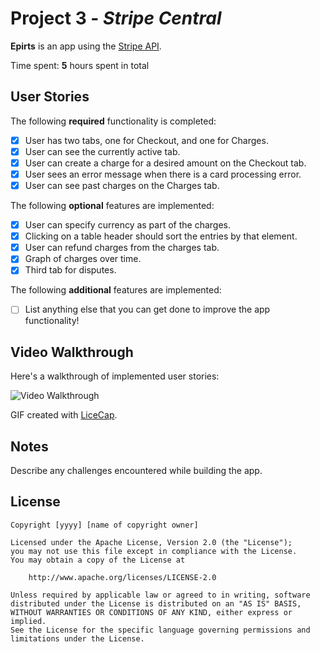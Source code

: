 # Project 3 - *Stripe Central*

**Epirts** is an app using the [Stripe API](https://stripe.com/docs/api).

Time spent: **5** hours spent in total

## User Stories

The following **required** functionality is completed:

- [X] User has two tabs, one for Checkout, and one for Charges.
- [X] User can see the currently active tab.
- [X] User can create a charge for a desired amount on the Checkout tab.
- [X] User sees an error message when there is a card processing error.
- [X] User can see past charges on the Charges tab.

The following **optional** features are implemented:

- [X] User can specify currency as part of the charges.
- [X] Clicking on a table header should sort the entries by that element.
- [X] User can refund charges from the charges tab. 
- [X] Graph of charges over time.
- [X] Third tab for disputes. 

The following **additional** features are implemented:

- [ ] List anything else that you can get done to improve the app functionality!

## Video Walkthrough

Here's a walkthrough of implemented user stories:

<img src='http://i.imgur.com/link/to/your/gif/file.gif' title='Video Walkthrough' width='' alt='Video Walkthrough' />

GIF created with [LiceCap](http://www.cockos.com/licecap/).

## Notes

Describe any challenges encountered while building the app.

## License

    Copyright [yyyy] [name of copyright owner]

    Licensed under the Apache License, Version 2.0 (the "License");
    you may not use this file except in compliance with the License.
    You may obtain a copy of the License at

        http://www.apache.org/licenses/LICENSE-2.0

    Unless required by applicable law or agreed to in writing, software
    distributed under the License is distributed on an "AS IS" BASIS,
    WITHOUT WARRANTIES OR CONDITIONS OF ANY KIND, either express or implied.
    See the License for the specific language governing permissions and
    limitations under the License.
